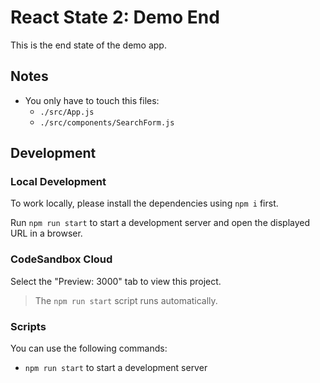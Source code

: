 # React State 2: Demo End

This is the end state of the demo app.

## Notes

- You only have to touch this files:
  - `./src/App.js`
  - `./src/components/SearchForm.js`

## Development

### Local Development

To work locally, please install the dependencies using `npm i` first.

Run `npm run start` to start a development server and open the displayed URL in a browser.

### CodeSandbox Cloud

Select the "Preview: 3000" tab to view this project.

> The `npm run start` script runs automatically.

### Scripts

You can use the following commands:

- `npm run start` to start a development server
